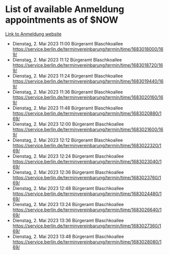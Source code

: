 # List of available Anmeldung appointments as of $NOW
[Link to Anmeldung website](https://service.berlin.de/terminvereinbarung/termin/tag.php?termin=1&anliegen[]=120686&dienstleisterlist=122210,122217,327316,122219,327312,122227,327314,122231,327346,122243,327348,122254,122252,329742,122260,329745,122262,329748,122271,327278,122273,327274,122277,327276,330436,122280,327294,122282,327290,122284,327292,122291,327270,122285,327266,122286,327264,122296,327268,150230,329760,122297,327286,122294,327284,122312,329763,122314,329775,122304,327330,122311,327334,122309,327332,317869,122281,327352,122279,329772,122283,122276,327324,122274,327326,122267,329766,122246,327318,122251,327320,122257,327322,122208,327298,122226,327300&herkunft=http%3A%2F%2Fservice.berlin.de%2Fdienstleistung%2F120686%2F)
- Dienstag, 2. Mai 2023 11:00 Bürgeramt Blaschkoallee https://service.berlin.de/terminvereinbarung/termin/time/1683018000/169/
- Dienstag, 2. Mai 2023 11:12 Bürgeramt Blaschkoallee https://service.berlin.de/terminvereinbarung/termin/time/1683018720/169/
- Dienstag, 2. Mai 2023 11:24 Bürgeramt Blaschkoallee https://service.berlin.de/terminvereinbarung/termin/time/1683019440/169/
- Dienstag, 2. Mai 2023 11:36 Bürgeramt Blaschkoallee https://service.berlin.de/terminvereinbarung/termin/time/1683020160/169/
- Dienstag, 2. Mai 2023 11:48 Bürgeramt Blaschkoallee https://service.berlin.de/terminvereinbarung/termin/time/1683020880/169/
- Dienstag, 2. Mai 2023 12:00 Bürgeramt Blaschkoallee https://service.berlin.de/terminvereinbarung/termin/time/1683021600/169/
- Dienstag, 2. Mai 2023 12:12 Bürgeramt Blaschkoallee https://service.berlin.de/terminvereinbarung/termin/time/1683022320/169/
- Dienstag, 2. Mai 2023 12:24 Bürgeramt Blaschkoallee https://service.berlin.de/terminvereinbarung/termin/time/1683023040/169/
- Dienstag, 2. Mai 2023 12:36 Bürgeramt Blaschkoallee https://service.berlin.de/terminvereinbarung/termin/time/1683023760/169/
- Dienstag, 2. Mai 2023 12:48 Bürgeramt Blaschkoallee https://service.berlin.de/terminvereinbarung/termin/time/1683024480/169/
- Dienstag, 2. Mai 2023 13:24 Bürgeramt Blaschkoallee https://service.berlin.de/terminvereinbarung/termin/time/1683026640/169/
- Dienstag, 2. Mai 2023 13:36 Bürgeramt Blaschkoallee https://service.berlin.de/terminvereinbarung/termin/time/1683027360/169/
- Dienstag, 2. Mai 2023 13:48 Bürgeramt Blaschkoallee https://service.berlin.de/terminvereinbarung/termin/time/1683028080/169/
